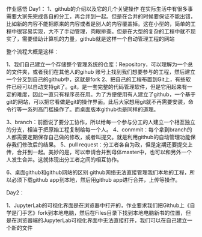 作业感悟
Day1：
1、github的介绍以及它的几个关键操作
在实际生活中有很多事需要大家先完成各自的分工，再合并到一起。但是在合并的时候要保证不能出错，比如新的内容不能把原来的内容或者是别人的内容覆盖掉。这在小型的，简单的工程中很容易实现，大不了手动管理，肉眼排查。但是在大型的复杂的工程中就不现实了，需要借助计算机的力量，github就是这样一个自动管理工程的网站

整个流程大概是这样：

1、我们自己建立一个存储整个管理系统的仓库：Repository，可以理解为一个总的文件夹，或者我们在其他人的gihub 账号上找到我们想要参与的工程，然后建立一个分叉到自己的github中，这就是fork
2、把自己的工程布置到Git上，有些软件已经可以自动支持git了。git，是一套完整的代码管理软件，但是它用起来有一定的难度，因此一直只有程序员在用。为了方便使用有人建立了github，一个基于git的网站，可以把它看做是git的操作界面。此后大家想用git就不再需要安装，命令行等一系列高门槛操作了。而桌面版本github也是同样的道理。

3、branch：前面说了要分工协作，所以给每一个参与分工的人建立一个相互独立的分支，相当于把原始工程复制给每一个人。
4、conmmit：每个拿到branch的人都需要定期保存自己做的修改，或者叫提交。就是利用github的自动管理功能保存我们修改后的结果。
5、pull  request：分工者各自为政，但是定期还要提交上传，合并到一起。美妙的是，可以申请合并到母体master中，也可以和另外一个人发生合并。这就体现出分工者之间的相互协作。

6、桌面github和github网站的区别
 github网络无法直接管理我们本地的工程，所以必须下载github app到本地，然后用github app进行合并，上传等操作。 
 

Day2：

1、JupyterLab的可视化界面是在浏览器中打开的，作业要求我们把Github上《自学是⻔手艺》fork到本地电脑，然后在Files⽬录下找到本地电脑新书的位置，但是在浏览器端的JupyterLab可视化界面中无法直接打开，我们可以在自己建立一个新的文件
